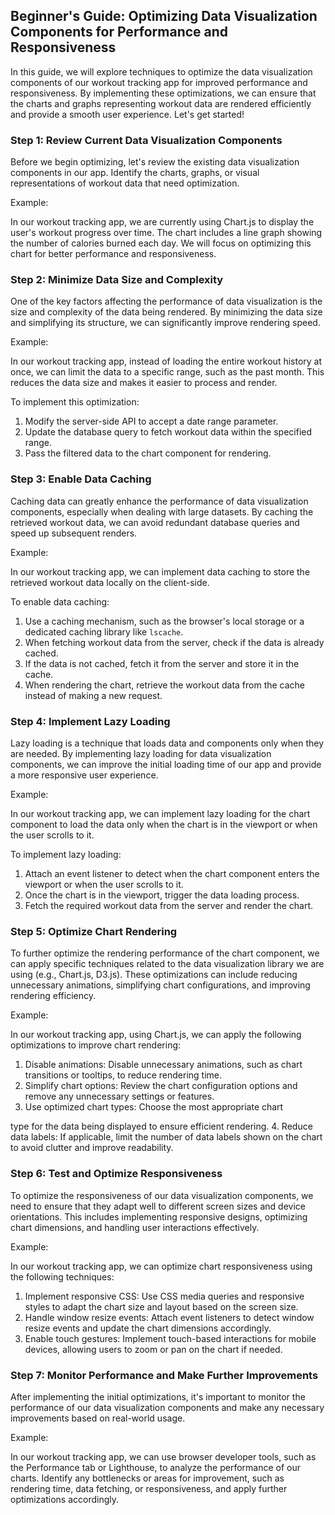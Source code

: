 ## Beginner's Guide: Optimizing Data Visualization Components for Performance and Responsiveness

In this guide, we will explore techniques to optimize the data visualization components of our workout tracking app for improved performance and responsiveness. By implementing these optimizations, we can ensure that the charts and graphs representing workout data are rendered efficiently and provide a smooth user experience. Let's get started!

### Step 1: Review Current Data Visualization Components

Before we begin optimizing, let's review the existing data visualization components in our app. Identify the charts, graphs, or visual representations of workout data that need optimization.

Example:

In our workout tracking app, we are currently using Chart.js to display the user's workout progress over time. The chart includes a line graph showing the number of calories burned each day. We will focus on optimizing this chart for better performance and responsiveness.

### Step 2: Minimize Data Size and Complexity

One of the key factors affecting the performance of data visualization is the size and complexity of the data being rendered. By minimizing the data size and simplifying its structure, we can significantly improve rendering speed.

Example:

In our workout tracking app, instead of loading the entire workout history at once, we can limit the data to a specific range, such as the past month. This reduces the data size and makes it easier to process and render.

To implement this optimization:

1. Modify the server-side API to accept a date range parameter.
2. Update the database query to fetch workout data within the specified range.
3. Pass the filtered data to the chart component for rendering.

### Step 3: Enable Data Caching

Caching data can greatly enhance the performance of data visualization components, especially when dealing with large datasets. By caching the retrieved workout data, we can avoid redundant database queries and speed up subsequent renders.

Example:

In our workout tracking app, we can implement data caching to store the retrieved workout data locally on the client-side.

To enable data caching:

1. Use a caching mechanism, such as the browser's local storage or a dedicated caching library like `lscache`.
2. When fetching workout data from the server, check if the data is already cached.
3. If the data is not cached, fetch it from the server and store it in the cache.
4. When rendering the chart, retrieve the workout data from the cache instead of making a new request.

### Step 4: Implement Lazy Loading

Lazy loading is a technique that loads data and components only when they are needed. By implementing lazy loading for data visualization components, we can improve the initial loading time of our app and provide a more responsive user experience.

Example:

In our workout tracking app, we can implement lazy loading for the chart component to load the data only when the chart is in the viewport or when the user scrolls to it.

To implement lazy loading:

1. Attach an event listener to detect when the chart component enters the viewport or when the user scrolls to it.
2. Once the chart is in the viewport, trigger the data loading process.
3. Fetch the required workout data from the server and render the chart.

### Step 5: Optimize Chart Rendering

To further optimize the rendering performance of the chart component, we can apply specific techniques related to the data visualization library we are using (e.g., Chart.js, D3.js). These optimizations can include reducing unnecessary animations, simplifying chart configurations, and improving rendering efficiency.

Example:

In our workout tracking app, using Chart.js, we can apply the following optimizations to improve chart rendering:

1. Disable animations: Disable unnecessary animations, such as chart transitions or tooltips, to reduce rendering time.
2. Simplify chart options: Review the chart configuration options and remove any unnecessary settings or features.
3. Use optimized chart types: Choose the most appropriate chart

 type for the data being displayed to ensure efficient rendering.
4. Reduce data labels: If applicable, limit the number of data labels shown on the chart to avoid clutter and improve readability.

### Step 6: Test and Optimize Responsiveness

To optimize the responsiveness of our data visualization components, we need to ensure that they adapt well to different screen sizes and device orientations. This includes implementing responsive designs, optimizing chart dimensions, and handling user interactions effectively.

Example:

In our workout tracking app, we can optimize chart responsiveness using the following techniques:

1. Implement responsive CSS: Use CSS media queries and responsive styles to adapt the chart size and layout based on the screen size.
2. Handle window resize events: Attach event listeners to detect window resize events and update the chart dimensions accordingly.
3. Enable touch gestures: Implement touch-based interactions for mobile devices, allowing users to zoom or pan on the chart if needed.

### Step 7: Monitor Performance and Make Further Improvements

After implementing the initial optimizations, it's important to monitor the performance of our data visualization components and make any necessary improvements based on real-world usage.

Example:

In our workout tracking app, we can use browser developer tools, such as the Performance tab or Lighthouse, to analyze the performance of our charts. Identify any bottlenecks or areas for improvement, such as rendering time, data fetching, or responsiveness, and apply further optimizations accordingly.
